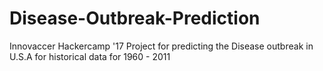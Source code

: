 # Disease-Outbreak-Prediction
Innovaccer Hackercamp '17 Project for predicting the Disease outbreak in U.S.A for historical data for 1960 - 2011
